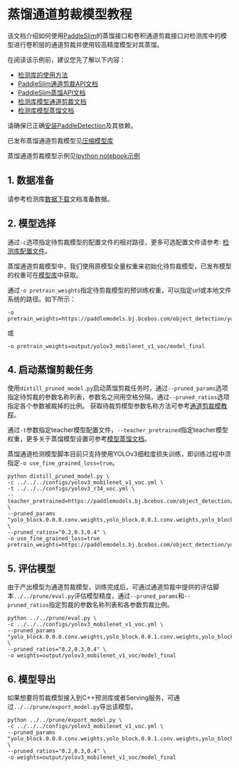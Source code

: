 # 蒸馏通道剪裁模型教程

该文档介绍如何使用[PaddleSlim](https://paddlepaddle.github.io/PaddleSlim)的蒸馏接口和卷积通道剪裁接口对检测库中的模型进行卷积层的通道剪裁并使用较高精度模型对其蒸馏。

在阅读该示例前，建议您先了解以下内容：

- [检测库的使用方法](https://github.com/PaddlePaddle/PaddleDetection)
- [PaddleSlim通道剪裁API文档](https://paddlepaddle.github.io/PaddleSlim/api/prune_api/)
- [PaddleSlim蒸馏API文档](https://paddlepaddle.github.io/PaddleSlim/api/single_distiller_api/)
- [检测库模型通道剪裁文档](../../prune/README.md)
- [检测库模型蒸馏文档](../../distillation/README.md)

请确保已正确[安装PaddleDetection](../../../docs/tutorials/INSTALL_cn.md)及其依赖。

已发布蒸馏通道剪裁模型见[压缩模型库](../../README.md)

蒸馏通道剪裁模型示例见[Ipython notebook示例](./distill_pruned_model_demo.ipynb)

## 1. 数据准备

请参考检测库[数据下载](../../../docs/tutorials/INSTALL_cn.md)文档准备数据。

## 2. 模型选择

通过`-c`选项指定待剪裁模型的配置文件的相对路径，更多可选配置文件请参考: [检测库配置文件](../../../configs)。

蒸馏通道剪裁模型中，我们使用原模型全量权重来初始化待剪裁模型，已发布模型的权重可在[模型库](../../../docs/README.md)中获取。

通过`-o pretrain_weights`指定待剪裁模型的预训练权重，可以指定url或本地文件系统的路径。如下所示：

```
-o pretrain_weights=https://paddlemodels.bj.bcebos.com/object_detection/yolov3_mobilenet_v1_voc.tar
```

或

```
-o pretrain_weights=output/yolov3_mobilenet_v1_voc/model_final
```

## 4. 启动蒸馏剪裁任务

使用`distill_pruned_model.py`启动蒸馏剪裁任务时，通过`--pruned_params`选项指定待剪裁的参数名称列表，参数名之间用空格分隔，通过`--pruned_ratios`选项指定各个参数被裁掉的比例。 获取待裁剪模型参数名称方法可参考[通道剪裁模教程](../../prune/README.md)。

通过`-t`参数指定teacher模型配置文件，`--teacher_pretrained`指定teacher模型权重，更多关于蒸馏模型设置可参考[模型蒸馏文档](../../distillation/README.md)。

蒸馏通道检测模型脚本目前只支持使用YOLOv3细粒度损失训练，即训练过程中须指定`-o use_fine_grained_loss=true`。

```
python distill_pruned_model.py \
-c ../../../configs/yolov3_mobilenet_v1_voc.yml \
-t ../../../configs/yolov3_r34_voc.yml \
--teacher_pretrained=https://paddlemodels.bj.bcebos.com/object_detection/yolov3_r34_voc.tar \
--pruned_params "yolo_block.0.0.0.conv.weights,yolo_block.0.0.1.conv.weights,yolo_block.0.1.0.conv.weights" \
--pruned_ratios="0.2,0.3,0.4" \
-o use_fine_grained_loss=true pretrain_weights=https://paddlemodels.bj.bcebos.com/object_detection/yolov3_mobilenet_v1_voc.tar
```

## 5. 评估模型

由于产出模型为通道剪裁模型，训练完成后，可通过通道剪裁中提供的评估脚本`../../prune/eval.py`评估模型精度，通过`--pruned_params`和`--pruned_ratios`指定剪裁的参数名称列表和各参数剪裁比例。

```
python ../../prune/eval.py \
-c ../../../configs/yolov3_mobilenet_v1_voc.yml \
--pruned_params "yolo_block.0.0.0.conv.weights,yolo_block.0.0.1.conv.weights,yolo_block.0.1.0.conv.weights" \
--pruned_ratios="0.2,0.3,0.4" \
-o weights=output/yolov3_mobilenet_v1_voc/model_final
```

## 6. 模型导出

如果想要将剪裁模型接入到C++预测库或者Serving服务，可通过`../../prune/export_model.py`导出该模型。

```
python ../../prune/export_model.py \
-c ../../../configs/yolov3_mobilenet_v1_voc.yml \
--pruned_params "yolo_block.0.0.0.conv.weights,yolo_block.0.0.1.conv.weights,yolo_block.0.1.0.conv.weights" \
--pruned_ratios="0.2,0.3,0.4" \
-o weights=output/yolov3_mobilenet_v1_voc/model_final
```

